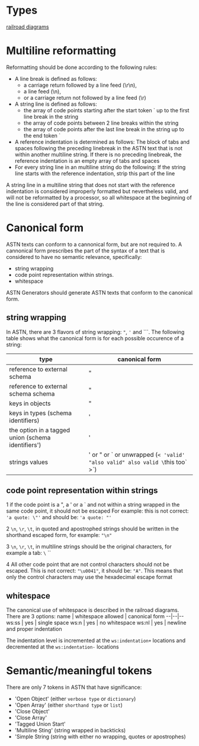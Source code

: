 # Types
[railroad diagrams](./railroads.html)


# Multiline reformatting

Reformatting should be done according to the following rules:

* A line break is defined as follows:
  * a carriage return followed by a line feed (\r\n),
  * a line feed (\n),
  * or a carriage return not followed by a line feed (\r)
* A string line is defined as follows:
  * the array of code points starting after the start token ` up to the first line break in the string
  * the array of code points between 2 line breaks within the string
  * the array of code points after the last line break in the string up to the end token `
* A reference indentation is determined as follows: The block of tabs and spaces following the preceding linebreak in the ASTN text that is not within another multiline string. If there is no preceding linebreak, the reference indentation is an empty array of tabs and spaces
* For every string line in an multiline string do the following: If the string line starts with the reference indentation, strip this part of the line

A string line in a multiline string that does not start with the reference indentation is considered improperly formatted but nevertheless valid, and will not be reformatted by a processor, so all whitespace at the beginning of the line is considered part of that string.

# Canonical form
ASTN texts can conform to a cannonical form, but are not required to.
A cannonical form prescribes the part of the syntax of a text that is considered to have no semantic relevance, specifically:
* string wrapping
* code point representation within strings.
* whitespace

ASTN Generators should generate ASTN texts that conform to the canonical form.
## string wrapping
In ASTN, there are 3 flavors of string wrapping: `"`, `'` and `\``.
The following table shows what the canonical form is for each possible occurence of a string:

type | canonical form
--|--
reference to external schema | "
reference to external schema schema | "
keys in objects | "
keys in types (schema identifiers) | '
the option in a tagged union (schema identifiers') | '
strings values | ' or " or \` or unwrapped (`< 'valid' "also valid" also valid \`this too\` >`)

## code point representation within strings

1 if the code point is a ", a ' or a \` and not within a string wrapped in the same code point, it should not be escaped For example: this is not correct: `'a quote: \"'` and should be: `'a quote: "'`

2 `\n`, `\r`, `\t`, in quoted and apostrophed strings should be written in the shorthand escaped form, for example: `"\n"`

3 `\n`, `\r`, `\t`, in multiline strings should be the original characters, for example a tab: `\`  \``

4 All other code point that are not control characters should not be escaped. This is not correct: `"\u0041"`, it should be: `"A"`. This means that only the control characters may use the hexadecimal escape format

## whitespace
The canonical use of whitespace is described in the railroad diagrams. There are 3 options:
name | whitespace allowed | canonical form
--|--|--
ws:ss | yes | single space
ws:n | yes | no whitespace
ws:nl | yes | newline and proper indentation

The indentation level is incremented at the `ws:indentation+` locations and decremented at the  `ws:indentation-` locations

# Semantic/meaningful tokens
There are only 7 tokens in ASTN that have significance:
* 'Open Object' (either `verbose type` or `dictionary`)
* 'Open Array' (either `shorthand type` or `list`)
* 'Close Object'
* 'Close Array'
* 'Tagged Union Start'
* 'Multiline Sting' (string wrapped in backticks)
* 'Simple String (string with either no wrapping, quotes or apostrophes)